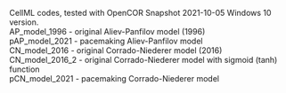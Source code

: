 
CellML codes, tested with OpenCOR Snapshot 2021-10-05 Windows 10 version.<br>
AP_model_1996 - original Aliev-Panfilov model (1996)<br>
pAP_model_2021 - pacemaking  Aliev-Panfilov model<br>
CN_model_2016 - original Corrado-Niederer model (2016)<br>
CN_model_2016_2 - original Corrado-Niederer model with sigmoid (tanh) function<br>
pCN_model_2021 - pacemaking Corrado-Niederer model
